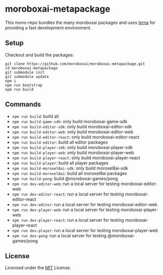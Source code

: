 # moroboxai-metapackage

This mono-repo bundles the many moroboxai packages and uses [lerna](https://github.com/lerna/lerna) for providing a fast development environment.

## Setup

Checkout and build the packages:

```
git clone https://github.com/moroboxai/moroboxai-metapackage.git
cd moroboxai-metapackage
git submodule init
git submodule update
npm i
npm run bootstrap
npm run build
```

## Commands

  * `npm run build`: build all
  * `npm run build-game-sdk`: only build moroboxai-game-sdk
  * `npm run build-editor-sdk`: only build moroboxai-editor-sdk
  * `npm run build-editor-web`: only build moroboxai-editor-web
  * `npm run build-editor-react`: only build moroboxai-editor-react
  * `npm run build-editor`: build all editor packages
  * `npm run build-player-sdk`: only build moroboxai-player-sdk
  * `npm run build-player-web`: only build moroboxai-player-web
  * `npm run build-player-react`: only build moroboxai-player-react
  * `npm run build-player`: build all player packages
  * `npm run build-moroxel8ai-sdk`: only build moroxel8ai-sdk
  * `npm run build-moroxel8ai`: build all moroxel8ai packages
  * `npm run build-pong`: build @moroboxai-games/pong
  * `npm run dev-editor-web`: run a local server for testing moroboxai-editor-web
  * `npm run dev-editor-react`: run a local server for testing moroboxai-editor-react
  * `npm run dev-editor`: run a local server for testing moroboxai-editor-web
  * `npm run dev-player-web`: run a local server for testing moroboxai-player-web
  * `npm run dev-player-react`: run a local server for testing moroboxai-player-react
  * `npm run dev-player`: run a local server for testing moroboxai-player-web
  * `npm run dev-pong`: run a local server for testing @moroboxai-games/pong

## License

Licensed under the [MIT](https://github.com/moroboxai/moroboxai-metapackage/blob/main/LICENSE) License.
